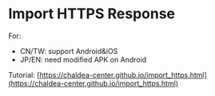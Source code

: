 # Import HTTPS Response

For:

- CN/TW: support Android&iOS
- JP/EN: need modified APK on Android

Tutorial: [https://chaldea-center.github.io/import_https.html](https://chaldea-center.github.io/import_https.html)
